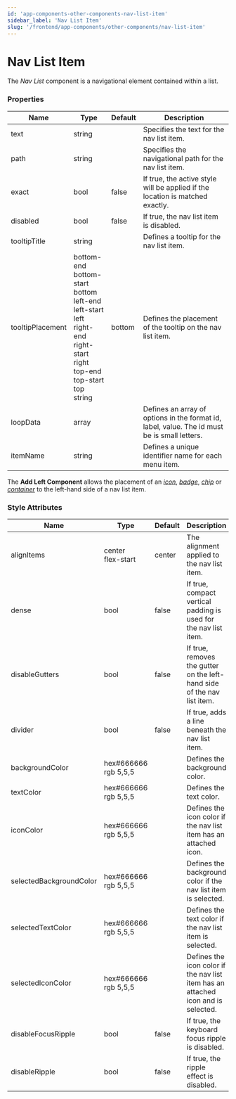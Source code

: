 ```yaml
---
id: 'app-components-other-components-nav-list-item'
sidebar_label: 'Nav List Item'
slug: '/frontend/app-components/other-components/nav-list-item'
---
```


# Nav List Item
The *Nav List* component is a navigational element contained within a list.

### Properties
<table>
<thead>
<tr><th>Name</th><th>Type</th><th>Default</th><th>Description</th></tr>
</thead>
<tbody>
<tr><td>text</td><td>string</td><td></td><td>Specifies the text for the nav list item.</td></tr>
<tr><td>path</td><td>string</td><td></td><td>Specifies the navigational path for the nav list item.</td></tr>
<tr><td>exact</td><td>bool</td><td>false</td><td>If true, the active style will be applied if the location is matched exactly.</td></tr>
<tr><td>disabled</td><td>bool</td><td>false</td><td>If true, the nav list item is disabled.</td></tr>
<tr><td>tooltipTitle</td><td>string</td><td></td><td>Defines a tooltip for the nav list item.</td></tr>
<tr><td>tooltipPlacement</td><td>bottom-end<br/>bottom-start<br/>bottom<br/>left-end<br/>left-start<br/>left<br/>right-end<br/>right-start<br/>right<br/>top-end<br/>top-start<br/>top<br/>string</td><td>bottom</td><td>Defines the placement of the tooltip on the nav list item.</td></tr>
<tr><td>loopData</td><td>array</td><td></td><td>Defines an array of options in the format id, label, value. The id must be is small letters.</td></tr>
<tr><td>itemName</td><td>string</td><td></td><td>Defines a unique identifier name for each menu item.</td></tr>
</tbody>
</table>

The **Add Left Component** allows the placement of an *[icon](./app-components-other-components-icon)*, *[badge](./app-components-other-components-badge)*, *[chip](./app-components-other-components-chip)* or *[container](./app-components-layout-components-container)* to the left-hand side of a nav list item.

### Style Attributes
<table>
<thead>
<tr><th>Name</th><th>Type</th><th>Default</th><th>Description</th></tr>
</thead>
<tbody>
<tr><td>alignItems</td><td>center<br/>flex-start</td><td>center</td><td>The alignment applied to the nav list item.</td></tr>
<tr><td>dense</td><td>bool</td><td>false</td><td>If true, compact vertical padding is used for the nav list item.</td></tr>
<tr><td>disableGutters</td><td>bool</td><td>false</td><td>If true, removes the gutter on the left-hand side of the nav list item.</td></tr>
<tr><td>divider</td><td>bool</td><td>false</td><td>If true, adds a line beneath the nav list item.</td></tr>
<tr><td>backgroundColor</td><td>hex#666666<br/>rgb 5,5,5</td><td></td><td>Defines the background color.</td></tr>
<tr><td>textColor</td><td>hex#666666<br/>rgb 5,5,5</td><td></td><td>Defines the text color.</td></tr>
<tr><td>iconColor</td><td>hex#666666<br/>rgb 5,5,5</td><td></td><td>Defines the icon color if the nav list item has an attached icon.</td></tr>
<tr><td>selectedBackgroundColor</td><td>hex#666666<br/>rgb 5,5,5</td><td></td><td>Defines the background color if the nav list item is selected.</td></tr>
<tr><td>selectedTextColor</td><td>hex#666666<br/>rgb 5,5,5</td><td></td><td>Defines the text color if the nav list item is selected.</td></tr>
<tr><td>selectedIconColor</td><td>hex#666666<br/>rgb 5,5,5</td><td></td><td>Defines the icon color if the nav list item has an attached icon and is selected.</td></tr>
<tr><td>disableFocusRipple</td><td>bool</td><td>false</td><td>If true, the keyboard focus ripple is disabled.</td></tr>
<tr><td>disableRipple</td><td>bool</td><td>false</td><td>If true, the ripple effect is disabled.</td></tr>
</tbody>
</table>



